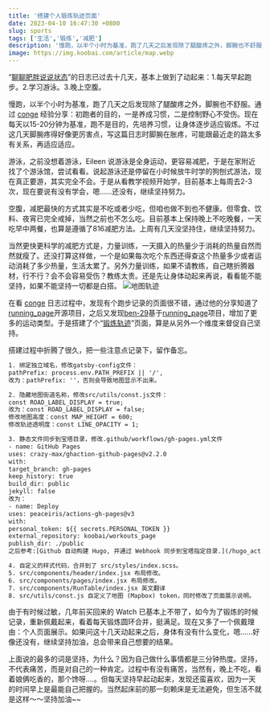 ```yaml
---
title: '搭建个人锻炼轨迹页面'
date: 2023-04-10 16:47:30 +0800
slug: sports
tags: ['生活','锻炼','减肥']
description: '慢跑，以半个小时为基准，跑了几天之后发现除了腿酸疼之外，脚腕也不舒服。通过 conge 经验分享：初跑者的目的，一是养成习惯，二是控制野心不受伤。现在每天以15-20分钟为基准，跑不是目的，先培养习惯，让身体逐步适应锻炼。不过这几天脚腕疼得好像更厉害点，写这篇日志时脚腕在胀疼，可能跟最近走的路太多有关系，再适应适应。'
image: https://img.koobai.com/article/map.webp
---
```

“[聊聊肥胖说说状态](/body)”的日志已过去十几天，基本上做到了动起来：1.每天早起跑步。2.学习游泳。3.晚上空腹。

慢跑，以半个小时为基准，跑了几天之后发现除了腿酸疼之外，脚腕也不舒服。通过 [conge](https://conge.livingwithfcs.org) 经验分享：初跑者的目的，一是养成习惯，二是控制野心不受伤。现在每天以15-20分钟为基准，跑不是目的，先培养习惯，让身体逐步适应锻炼。不过这几天脚腕疼得好像更厉害点，写这篇日志时脚腕在胀疼，可能跟最近走的路太多有关系，再适应适应。

游泳，之前没想着游泳，Eileen 说游泳是全身运动，更容易减肥，于是在家附近找了个游泳馆，尝试看看。说起游泳还是停留在小时候放牛时学的狗刨式游法，现在真正要游，其实完全不会。于是从看教学视频开始学，目前基本上每周去2-3次，现在要说有没有学会，嗯......还没有，继续坚持努力。

空腹，减肥最快的方式其实是不吃或者少吃，但咱也做不到也不健康。但零食、饮料、夜宵已完全戒掉，当然之前也不怎么吃。目前基本上保持晚上不吃晚餐，一天吃早中两餐，也算是遵循了816减肥方法。上周有几天没坚持住，继续坚持努力。

当然更快更科学的减肥方式是，力量训练，一天摄入的热量少于消耗的热量自然而然就瘦了。还没打算这样做，一个是如果每次吃个东西还得查这个热量多少或者运动消耗了多少热量，生活太累了。另外力量训练，如果不请教练，自己瞎折腾器材，行不行？会不会容易受伤？教练太贵。还是先让身体动起来再说，看看能不能坚持，如果不能坚持一切都是白搭。
![地图轨迹](https://img.koobai.com/article/route.svg)

在看 [conge](https://conge.livingwithfcs.org) 日志过程中，发现有个跑步记录的页面很不错，通过他的分享知道了[running_page](https://github.com/yihong0618/running_page/blob/master/README-CN.md)开源项目，之后又发现[ben-29](https://github.com/ben-29/workouts_page)基于[running_page](https://github.com/yihong0618/running_page/blob/master/README-CN.md)项目，增加了更多的运动类型。于是搭建了个“[锻炼轨迹](https://workouts.koobai.com)”页面，算是从另外一个维度来督促自己坚持。

搭建过程中折腾了很久，把一些注意点记录下，留作备忘。
```html
1. 绑定独立域名，修改gatsby-config文件：
pathPrefix: process.env.PATH_PREFIX || '/',  
改为：pathPrefix: ''，否则会导致地图显示不出来。

2. 隐藏地图街道名称，修改src/utils/const.js文件：
const ROAD_LABEL_DISPLAY = true;
改为：const ROAD_LABEL_DISPLAY = false;
修改地图高度：const MAP_HEIGHT = 600;
修改轨迹透明度：const LINE_OPACITY = 1;

3. 静态文件同步到宝塔目录，修改.github/workflows/gh-pages.yml文件
- name: GitHub Pages
uses: crazy-max/ghaction-github-pages@v2.2.0
with:
target_branch: gh-pages
keep_history: true
build_dir: public
jekyll: false
改为：
- name: Deploy
uses: peaceiris/actions-gh-pages@v3
with:
personal_token: ${{ secrets.PERSONAL_TOKEN }}
external_repository: koobai/workouts_page
publish_dir: ./public
之后参考:[Github 自动构建 Hugo, 并通过 Webhook 同步到宝塔指定目录.](/hugo_action_webhooks)日志

4. 自定义的样式代码，合并到了 src/styles/index.scss。
5. src/components/header/index.jsx 布局修改。
6. src/components/pages/index.jsx 布局修改。
7. src/components/RunTable/index.jsx 英文翻译
8. src/utils/const.js 自定义了地图 (Mapbox) token，同时修改了页面展示说明。
```
由于有时候过敏，几年前买回来的 Watch 已基本上不带了，如今为了锻炼的时候记录，重新佩戴起来，看着每天锻炼圆环合并，挺满足。现在又多了一个佩戴理由：个人页面展示。如果问这十几天动起来之后，身体有没有什么变化，嗯......好像还没有，继续坚持加油，总会带来自己想要的结果。

上面说的最多的词是坚持，为什么？因为自己做什么事情都是三分钟热度。坚持，不代表痛苦，而是对自己的一种肯定。过程中有没有痛苦，当然有，晚上不吃，看着娘俩吃香的，那个馋呀....。但每天坚持早起动起来，发现还蛮喜欢，因为一天的时间早上是最能自己把握的。当然起床前的那一刻赖床是无法避免，但生活不就是这样～～坚持加油~~